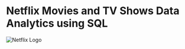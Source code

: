 # Netflix Movies and TV Shows Data Analytics using SQL
![Netflix Logo](https://github.com/Sanketshinde29/Netflix_sql_project_netflix_img.jpg)

